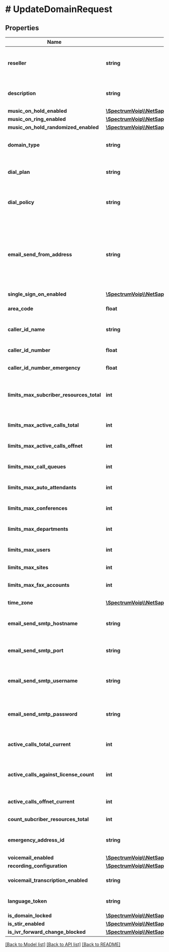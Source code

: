 # # UpdateDomainRequest

## Properties

Name | Type | Description | Notes
------------ | ------------- | ------------- | -------------
**reseller** | **string** | This is the reseller that owns this domain. Must be a valid resller name on creation. If Reseller level scope you can use \&quot;~\&quot; to set your own reseller on create, Super User&#39;s will need to set this to a valid Reseller. | [optional]
**description** | **string** | This is a description of the domain. This will be shown in many places to help show a more user friendly version of the domain to help identify it. | [optional]
**music_on_hold_enabled** | [**\SpectrumVoip\\\\NetSapiens\Model\YesNoString**](YesNoString.md) |  | [optional]
**music_on_ring_enabled** | [**\SpectrumVoip\\\\NetSapiens\Model\YesNoString**](YesNoString.md) |  | [optional]
**music_on_hold_randomized_enabled** | [**\SpectrumVoip\\\\NetSapiens\Model\YesNoString**](YesNoString.md) |  | [optional]
**domain_type** | **string** | Allows a special domain type to be set for specific use cases. Currently Residenital and Hospitality are options which will limit and effect the users expierence. | [optional]
**dial_plan** | **string** | This is the default dial plan that will be used for new users created in the domain. A dial plan is created by default on new domain creation with a name matching the domain. | [optional]
**dial_policy** | **string** | This is the default dial policy (permission) that will be used for new users added ot the domain. Generally these are system wide policies and will not need to create one per domain. | [optional]
**email_send_from_address** | **string** | This is the email source that will be used when sending out emails for this domain. This address should be configured properly through the email server so that emails are not blocked. In most cases this is recommended to be an address on the service providers or resellers hostname so DNS SPF records can be added on the hostname to prevent spam issues.  More info on SPF records available via https://www.cloudflare.com/learning/dns/dns-records/dns-spf-record/ | [optional]
**single_sign_on_enabled** | [**\SpectrumVoip\\\\NetSapiens\Model\YesNoString**](YesNoString.md) |  | [optional]
**area_code** | **float** | The default area code for the domain. This is used by default on 7 digit dials to extent the number to a valid 10 digit number. | [optional]
**caller_id_name** | **string** | This is the main caller id name for the user to be used for outbound calls outside of the domain. | [optional]
**caller_id_number** | **float** | This is the main caller id number for the user to be used for outbound calls outside of the domain. | [optional]
**caller_id_number_emergency** | **float** | This is the main caller id that will be used for emergency calls when placed by the user. | [optional]
**limits_max_subcriber_resources_total** | **int** | This is the maximum number of subscribers allowed for domain including the subscribers that would be created as part of resources like call queues and auto attendants. If looking to limit nornal users it would be better to use limits-max-users | [optional]
**limits_max_active_calls_total** | **int** | This is the limit for the number of active calls allowed in the domain simultaniously. Note: this will count and limit intra domain calls. | [optional]
**limits_max_active_calls_offnet** | **int** | This is the limit for the number of active calls allowed in the domain simultaniously that are connected to offnet or external numbers. | [optional]
**limits_max_call_queues** | **int** | This is the maximum number of call queues that would be allowed to be created in this domain. | [optional]
**limits_max_auto_attendants** | **int** | This is the maximum number of auto attendants that would be allowed to be created in this domain. | [optional]
**limits_max_conferences** | **int** | This is the maximum number of conference bridges that would be allowed to be created in this domain. | [optional]
**limits_max_departments** | **int** | This is the maximum number of departments that would be allowed to be created in this domain. | [optional]
**limits_max_users** | **int** | This is the maximum number of regular users that would be allowed to be created in this domain. | [optional]
**limits_max_sites** | **int** | This is the maximum number of sites that would be allowed to be created in this domain. | [optional]
**limits_max_fax_accounts** | **int** | This is the maximum number of fax accounts that would be allowed to be created in this domain. | [optional]
**time_zone** | [**\SpectrumVoip\\\\NetSapiens\Model\TimeZone**](TimeZone.md) | The timezone which the meeting was created with | [optional]
**email_send_smtp_hostname** | **string** | This is the SMTP server hostname. SMTP server configs are NOT required at domain level as they will inherit reseller or system level as needed. | [optional]
**email_send_smtp_port** | **string** | This is the SMTP port for sending emails. SMTP server configs are NOT required at domain level as they will inherit reseller or system level as needed. | [optional]
**email_send_smtp_username** | **string** | This is the username used in connecting to SMTP  server for sending email. SMTP server configs are NOT required at domain level as they will inherit reseller or system level as needed. | [optional]
**email_send_smtp_password** | **string** | This is the password used in connecting to SMTP  server for sending email. SMTP server configs are NOT required at domain level as they will inherit reseller or system level as needed. | [optional]
**active_calls_total_current** | **int** | This is the total active calls for the domain including on-net (intra domain) calls and calls across geo servers and calls linked to \&quot;guest\&quot; video sessions | [optional] [readonly]
**active_calls_against_license_count** | **int** | This is the total active calls for the domain including on-net (intra domain) calls but counted as the license would be enforced inlcuding ignoring geo call legs and guest video sessions. | [optional] [readonly]
**active_calls_offnet_current** | **int** | This is the total active calls for the domain only including calls that are connected to a remote (non intra domain) caller/calling party. | [optional] [readonly]
**count_subcriber_resources_total** | **int** | This is the total number of users plus all the system users as well for the entire domain. | [optional] [readonly]
**emergency_address_id** | **string** | Value will need to be an exact match to an address-id which links to a address for DLR (dynamic location routing) for emergency calling | [optional]
**voicemail_enabled** | [**\SpectrumVoip\\\\NetSapiens\Model\YesNoString**](YesNoString.md) |  | [optional]
**recording_configuration** | [**\SpectrumVoip\\\\NetSapiens\Model\RecordingConfiguration**](RecordingConfiguration.md) |  | [optional]
**voicemail_transcription_enabled** | **string** | Enable this setting and select a vendor if you wish to have voicemails transcripted after a voicemail is recorded. | [optional] [default to 'no']
**language_token** | **string** | This is the language that is set for the user to be used for portal viewing. | [optional] [default to 'en_US']
**is_domain_locked** | [**\SpectrumVoip\\\\NetSapiens\Model\YesNoString**](YesNoString.md) |  | [optional]
**is_stir_enabled** | [**\SpectrumVoip\\\\NetSapiens\Model\YesNoString**](YesNoString.md) |  | [optional]
**is_ivr_forward_change_blocked** | [**\SpectrumVoip\\\\NetSapiens\Model\YesNoString**](YesNoString.md) |  | [optional]

[[Back to Model list]](../../README.md#models) [[Back to API list]](../../README.md#endpoints) [[Back to README]](../../README.md)
